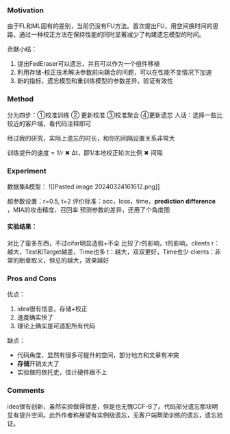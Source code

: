 ### Motivation
由于FL和ML固有的差别，当前仍没有FU方法。首次提出FU，用空间换时间的思路，通过一种校正方法在保持性能的同时显著减少了构建遗忘模型的时间。

贡献小结：
1. 提出FedEraser可以遗忘，并且可以作为一个组件移植
2. 利用存储-校正技术解决参数前向耦合的问题，可以在性能不变情况下加速
3. 新的指标，遗忘模型和重训练模型的参数差异，验证有效性

### Method
分为四步：①校准训练 ② 更新校准 ③校准聚合 ④更新遗忘
人话：选择一些比较近的客户端，看代码注释即可

经过我的研究，实际上遗忘的时长，和你的间隔设置关系非常大

训练提升的速度 = 1/r ✖ Δt，即1/本地校正轮次比例 ✖ 间隔

### Experiment
数据集&模型：
![[Pasted image 20240324161612.png]]

超参数设置：r=0.5, t=2
评价标准：acc，loss，time，**prediction difference** ，MIA的攻击精度、召回率
预测参数的差异，还用了个角度图
#### 实验结果：
对比了蛮多东西，不过cifar明显造假+不全
比较了r的影响，t的影响，clients
r：越大，Test和Target越差，Time也多
t：越大，双双更好，Time也少
clients：非常的断章取义，但总的越大，效果越好

### Pros and Cons
优点：
1. idea很有信息，存储+校正
2. 速度确实快了
3. 理论上确实是可适配所有代码

缺点：
+ 代码角度，显然有很多可提升的空间，部分地方和文章有冲突
+ **存储**开销太大了
+ 实验做的依托史，估计硬件跟不上
### Comments
idea很有创新，虽然实验做得很差，但是也无愧CCF-B了。代码部分遗忘那块明显有提升空间。此外作者称展望有实例级遗忘，无客户端帮助训练的遗忘，遗忘验证。